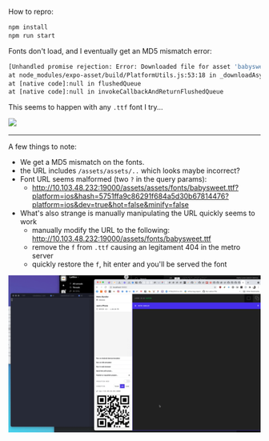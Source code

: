 How to repro:

```sh
npm install
npm run start
```

Fonts don't load, and I eventually get an MD5 mismatch error:

```sh
[Unhandled promise rejection: Error: Downloaded file for asset 'babysweet.ttf' Located at http://192.168.1.55:19000/assets/assets/fonts/babysweet.ttf?platform=ios&hash=7c9263d3cffcda46ff7a4d9c00472c07?platform=ios&dev=true&hot=false&minify=false failed MD5 integrity check]
at node_modules/expo-asset/build/PlatformUtils.js:53:18 in _downloadAsyncManagedEnv
at [native code]:null in flushedQueue
at [native code]:null in invokeCallbackAndReturnFlushedQueue
```

This seems to happen with any `.ttf` font I try...

<img src="https://github.com/hanford/expo-font-bug/blob/main/iphone.gif" width="320" />

<hr>

A few things to note:
- We get a MD5 mismatch on the fonts.
- the URL includes `/assets/assets/..` which looks maybe incorrect?
- Font URL seems malformed (two `?` in the query params):
  - http://10.103.48.232:19000/assets/assets/fonts/babysweet.ttf?platform=ios&hash=5751ffa9c86291f684a5d30b67814476?platform=ios&dev=true&hot=false&minify=false
- What's also strange is manually manipulating the URL quickly seems to work
  - manually modify the URL to the following: http://10.103.48.232:19000/assets/fonts/babysweet.ttf
  - remove the `f` from `.ttf` causing an legitament 404 in the metro server
  - quickly restore the `f`, hit enter and you'll be served the font

![preview](https://github.com/hanford/expo-font-bug/blob/main/weird.gif)
